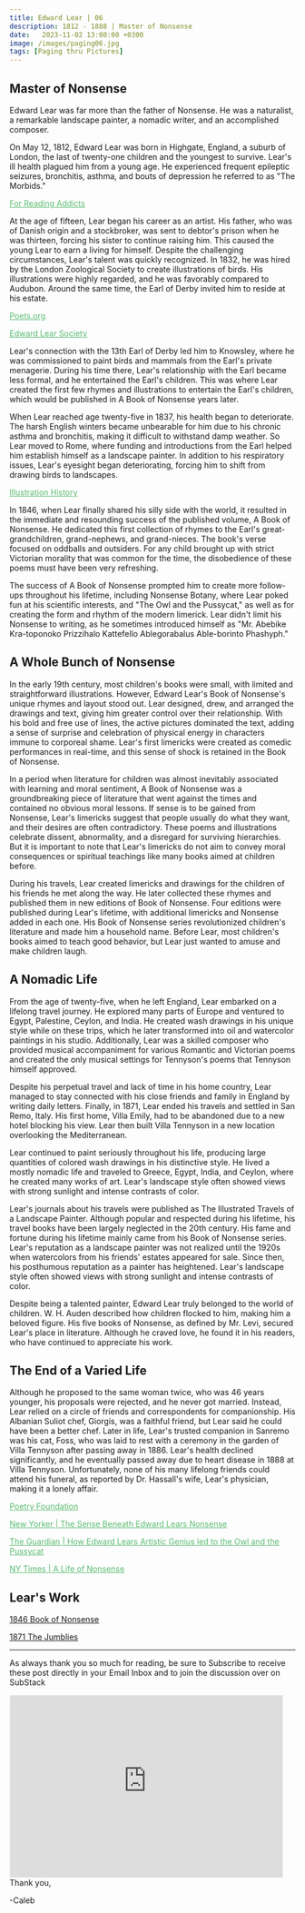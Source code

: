 ```yaml
---
title: Edward Lear | 06
description: 1812 - 1888 | Master of Nonsense
date:   2023-11-02 13:00:00 +0300
image: /images/paging06.jpg
tags: [Paging thru Pictures]
---
```


## Master of Nonsense

Edward Lear was far more than the father of Nonsense. He was a naturalist, a remarkable landscape painter, a nomadic writer, and an accomplished composer.

On May 12, 1812, Edward Lear was born in Highgate, England, a suburb of London, the last of twenty-one children and the youngest to survive. Lear's ill health plagued him from a young age. He experienced frequent epileptic seizures, bronchitis, asthma, and bouts of depression he referred to as "The Morbids."

<a href="https://forreadingaddicts.co.uk/authors/edward-lear-king-nonsense-many-things/" style="color: #5ABB71"><u>For Reading Addicts</u></a>

At the age of fifteen, Lear began his career as an artist. His father, who was of Danish origin and a stockbroker, was sent to debtor's prison when he was thirteen, forcing his sister to continue raising him. This caused the young Lear to earn a living for himself. Despite the challenging circumstances, Lear's talent was quickly recognized. In 1832, he was hired by the London Zoological Society to create illustrations of birds. His illustrations were highly regarded, and he was favorably compared to Audubon. Around the same time, the Earl of Derby invited him to reside at his estate.

<a href="https://poets.org/poet/edward-lear" style="color: #5ABB71"><u>Poets.org</u></a>

<a href="https://www.edwardlearsociety.org/" style="color: #5ABB71"><u>Edward Lear Society</u></a>

Lear's connection with the 13th Earl of Derby led him to Knowsley, where he was commissioned to paint birds and mammals from the Earl's private menagerie. During his time there, Lear's relationship with the Earl became less formal, and he entertained the Earl's children. This was where Lear created the first few rhymes and illustrations to entertain the Earl's children, which would be published in A Book of Nonsense years later. 

When Lear reached age twenty-five in 1837, his health began to deteriorate. The harsh English winters became unbearable for him due to his chronic asthma and bronchitis, making it difficult to withstand damp weather. So Lear moved to Rome, where funding and introductions from the Earl helped him establish himself as a landscape painter. In addition to his respiratory issues, Lear's eyesight began deteriorating, forcing him to shift from drawing birds to landscapes. 

<a href="https://www.illustrationhistory.org/artists/edward-lear" style="color: #5ABB71"><u>Illustration History</u></a>

In 1846, when Lear finally shared his silly side with the world, it resulted in the immediate and resounding success of the published volume, A Book of Nonsense. He dedicated this first collection of rhymes to the Earl's great-grandchildren, grand-nephews, and grand-nieces. The book's verse focused on oddballs and outsiders. For any child brought up with strict Victorian morality that was common for the time, the disobedience of these poems must have been very refreshing. 

The success of A Book of Nonsense prompted him to create more follow-ups throughout his lifetime, including Nonsense Botany, where Lear poked fun at his scientific interests, and "The Owl and the Pussycat," as well as for creating the form and rhythm of the modern limerick. Lear didn't limit his Nonsense to writing, as he sometimes introduced himself as "Mr. Abebike Kra-toponoko Prizzihalo Kattefello Ablegorabalus Able-borinto Phashyph."

## A Whole Bunch of Nonsense

In the early 19th century, most children's books were small, with limited and straightforward illustrations. However, Edward Lear's Book of Nonsense's unique rhymes and layout stood out. Lear designed, drew, and arranged the drawings and text, giving him greater control over their relationship. With his bold and free use of lines, the active pictures dominated the text, adding a sense of surprise and celebration of physical energy in characters immune to corporeal shame. Lear's first limericks were created as comedic performances in real-time, and this sense of shock is retained in the Book of Nonsense. 

In a period when literature for children was almost inevitably associated with learning and moral sentiment, A Book of Nonsense was a groundbreaking piece of literature that went against the times and contained no obvious moral lessons. If sense is to be gained from Nonsense, Lear's limericks suggest that people usually do what they want, and their desires are often contradictory. These poems and illustrations celebrate dissent, abnormality, and a disregard for surviving hierarchies. But it is important to note that Lear's limericks do not aim to convey moral consequences or spiritual teachings like many books aimed at children before.

During his travels, Lear created limericks and drawings for the children of his friends he met along the way. He later collected these rhymes and published them in new editions of Book of Nonsense. Four editions were published during Lear's lifetime, with additional limericks and Nonsense added in each one. His Book of Nonsense series revolutionized children's literature and made him a household name. Before Lear, most children's books aimed to teach good behavior, but Lear just wanted to amuse and make children laugh.

## A Nomadic Life

From the age of twenty-five, when he left England, Lear embarked on a lifelong travel journey. He explored many parts of Europe and ventured to Egypt, Palestine, Ceylon, and India. He created wash drawings in his unique style while on these trips, which he later transformed into oil and watercolor paintings in his studio. Additionally, Lear was a skilled composer who provided musical accompaniment for various Romantic and Victorian poems and created the only musical settings for Tennyson's poems that Tennyson himself approved.

Despite his perpetual travel and lack of time in his home country, Lear managed to stay connected with his close friends and family in England by writing daily letters. Finally, in 1871, Lear ended his travels and settled in San Remo, Italy. His first home, Villa Emily, had to be abandoned due to a new hotel blocking his view. Lear then built Villa Tennyson in a new location overlooking the Mediterranean.

Lear continued to paint seriously throughout his life, producing large quantities of colored wash drawings in his distinctive style. He lived a mostly nomadic life and traveled to Greece, Egypt, India, and Ceylon, where he created many works of art. Lear's landscape style often showed views with strong sunlight and intense contrasts of color.

Lear's journals about his travels were published as The Illustrated Travels of a Landscape Painter. Although popular and respected during his lifetime, his travel books have been largely neglected in the 20th century. His fame and fortune during his lifetime mainly came from his Book of Nonsense series. Lear's reputation as a landscape painter was not realized until the 1920s when watercolors from his friends' estates appeared for sale. Since then, his posthumous reputation as a painter has heightened. Lear's landscape style often showed views with strong sunlight and intense contrasts of color. 

Despite being a talented painter, Edward Lear truly belonged to the world of children. W. H. Auden described how children flocked to him, making him a beloved figure. His five books of Nonsense, as defined by Mr. Levi, secured Lear's place in literature. Although he craved love, he found it in his readers, who have continued to appreciate his work.

## The End of a Varied Life

Although he proposed to the same woman twice, who was 46 years younger, his proposals were rejected, and he never got married. Instead, Lear relied on a circle of friends and correspondents for companionship. His Albanian Suliot chef, Giorgis, was a faithful friend, but Lear said he could have been a better chef. Later in life, Lear's trusted companion in Sanremo was his cat, Foss, who was laid to rest with a ceremony in the garden of Villa Tennyson after passing away in 1886. Lear's health declined significantly, and he eventually passed away due to heart disease in 1888 at Villa Tennyson. Unfortunately, none of his many lifelong friends could attend his funeral, as reported by Dr. Hassall's wife, Lear's physician, making it a lonely affair.


<a href="https://www.poetryfoundation.org/poets/edward-lear" style="color: #5ABB71"><u>Poetry Foundation</u></a>

<a href="https://www.newyorker.com/magazine/2018/04/23/the-sense-beneath-edward-lears-nonsense" style="color: #5ABB71"><u>New Yorker | The Sense Beneath Edward Lears Nonsense</u></a>

<a href="https://www.theguardian.com/books/2021/jan/31/how-edward-lears-artistic-genius-led-to-the-owl-and-the-pussycat" style="color: #5ABB71"><u>The Guardian | How Edward Lears Artistic Genius led to the Owl and the Pussycat</u></a>

<a href="https://www.nytimes.com/1995/05/21/books/a-life-of-nonsense.html" style="color: #5ABB71"><u>NY Times | A Life of Nonsense</u></a>

## Lear's Work


<u><p style="color:#C68975;">[1846 Book of Nonsense](https://www.nonsenselit.org/Lear/BoN/index.html)</u></p>

<u><p style="color:#C68975;">[1871 The Jumblies](https://www.gutenberg.org/files/34906/34906-h/34906-h.htm)</u></p>

***

As always thank you so much for reading, be sure to Subscribe to receive these post directly in your Email Inbox and to join the discussion over on SubStack

<iframe src="https://thewanderway.substack.com/embed" width="480" height="320" style="border:1px solid #EEE; background:white;" frameborder="0" scrolling="no"></iframe>
<br>
Thank you,

-Caleb